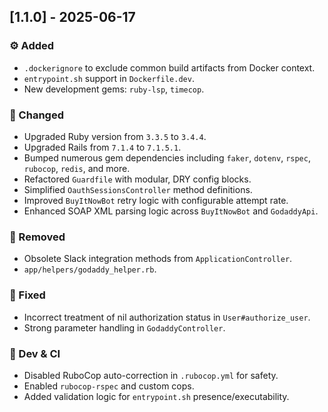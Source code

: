 ## [1.1.0] - 2025-06-17

### ⚙️ Added
- `.dockerignore` to exclude common build artifacts from Docker context.
- `entrypoint.sh` support in `Dockerfile.dev`.
- New development gems: `ruby-lsp`, `timecop`.

### 🔼 Changed
- Upgraded Ruby version from `3.3.5` to `3.4.4`.
- Upgraded Rails from `7.1.4` to `7.1.5.1`.
- Bumped numerous gem dependencies including `faker`, `dotenv`, `rspec`, `rubocop`, `redis`, and more.
- Refactored `Guardfile` with modular, DRY config blocks.
- Simplified `OauthSessionsController` method definitions.
- Improved `BuyItNowBot` retry logic with configurable attempt rate.
- Enhanced SOAP XML parsing logic across `BuyItNowBot` and `GodaddyApi`.

### 🧹 Removed
- Obsolete Slack integration methods from `ApplicationController`.
- `app/helpers/godaddy_helper.rb`.

### 🐛 Fixed
- Incorrect treatment of nil authorization status in `User#authorize_user`.
- Strong parameter handling in `GodaddyController`.

### 🧪 Dev & CI
- Disabled RuboCop auto-correction in `.rubocop.yml` for safety.
- Enabled `rubocop-rspec` and custom cops.
- Added validation logic for `entrypoint.sh` presence/executability.

